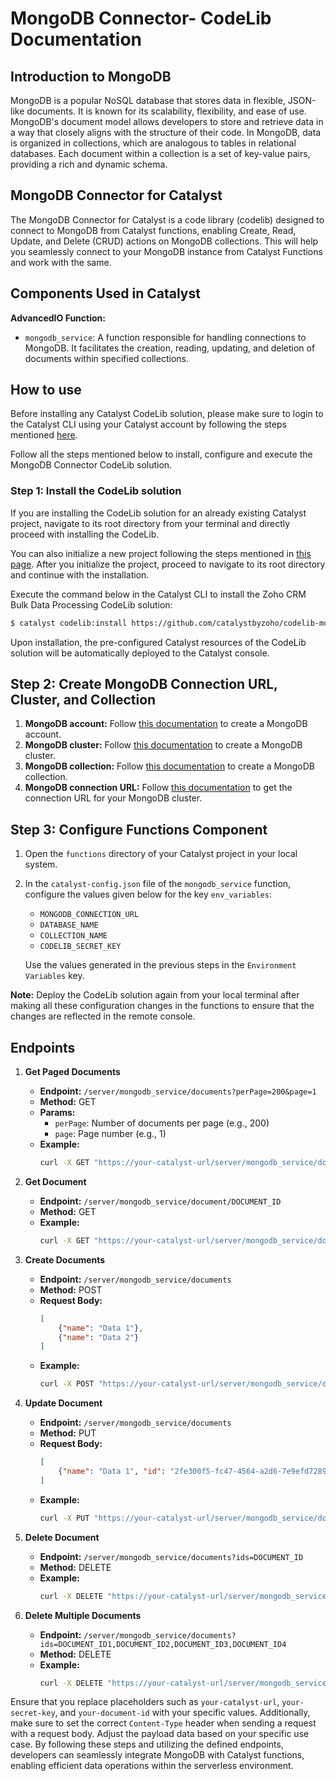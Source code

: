 # MongoDB Connector- CodeLib Documentation

## Introduction to MongoDB

MongoDB is a popular NoSQL database that stores data in flexible, JSON-like documents. It is known for its scalability, flexibility, and ease of use. MongoDB's document model allows developers to store and retrieve data in a way that closely aligns with the structure of their code. In MongoDB, data is organized in collections, which are analogous to tables in relational databases. Each document within a collection is a set of key-value pairs, providing a rich and dynamic schema.

## MongoDB Connector for Catalyst

The MongoDB Connector for Catalyst is a code library (codelib) designed to connect to MongoDB from Catalyst functions, enabling Create, Read, Update, and Delete (CRUD) actions on MongoDB collections. This will help you seamlessly connect to your MongoDB instance from Catalyst Functions and work with the same.

## Components Used in Catalyst

**AdvancedIO Function:**

- `mongodb_service`: A function responsible for handling connections to MongoDB. It facilitates the creation, reading, updating, and deletion of documents within specified collections.

## How to use

Before installing any Catalyst CodeLib solution, please make sure to login to the Catalyst CLI using your Catalyst account by following the steps mentioned [here](#).

Follow all the steps mentioned below to install, configure and execute the MongoDB Connector CodeLib solution.

### Step 1: Install the CodeLib solution

If you are installing the CodeLib solution for an already existing Catalyst project, navigate to its root directory from your terminal and directly proceed with installing the CodeLib.

You can also initialize a new project following the steps mentioned in [this page](#). After you initialize the project, proceed to navigate to its root directory and continue with the installation.

Execute the command below in the Catalyst CLI to install the Zoho CRM Bulk Data Processing CodeLib solution:

```bash
$ catalyst codelib:install https://github.com/catalystbyzoho/codelib-mongo-db-connector
```
Upon installation, the pre-configured Catalyst resources of the CodeLib solution will be automatically deployed to the Catalyst console.

## Step 2: Create MongoDB Connection URL, Cluster, and Collection

1. **MongoDB account:** Follow [this documentation](#) to create a MongoDB account.
2. **MongoDB cluster:** Follow [this documentation](#) to create a MongoDB cluster.
3. **MongoDB collection:** Follow [this documentation](#) to create a MongoDB collection.
4. **MongoDB connection URL:** Follow [this documentation](#) to get the connection URL for your MongoDB cluster.

## Step 3: Configure Functions Component

1. Open the `functions` directory of your Catalyst project in your local system.
2. In the `catalyst-config.json` file of the `mongodb_service` function, configure the values given below for the key `env_variables`:
    - `MONGODB_CONNECTION_URL`
    - `DATABASE_NAME`
    - `COLLECTION_NAME`
    - `CODELIB_SECRET_KEY`
   
   Use the values generated in the previous steps in the `Environment Variables` key.

**Note:** Deploy the CodeLib solution again from your local terminal after making all these configuration changes in the functions to ensure that the changes are reflected in the remote console.

## Endpoints

1. **Get Paged Documents**

   - **Endpoint:** `/server/mongodb_service/documents?perPage=200&page=1`
   - **Method:** GET
   - **Params:**
       - `perPage`: Number of documents per page (e.g., 200)
       - `page`: Page number (e.g., 1)
   - **Example:**
     ```bash
     curl -X GET "https://your-catalyst-url/server/mongodb_service/documents?perPage=200&page=1" -H "CODELIB_SECRET_KEY: your-secret-key"
     ```

2. **Get Document**

   - **Endpoint:** `/server/mongodb_service/document/DOCUMENT_ID`
   - **Method:** GET
   - **Example:**
     ```bash
     curl -X GET "https://your-catalyst-url/server/mongodb_service/document/your-document-id" -H "CODELIB_SECRET_KEY: your-secret-key"
     ```

3. **Create Documents**

   - **Endpoint:** `/server/mongodb_service/documents`
   - **Method:** POST
   - **Request Body:**
     ```json
     [
         {"name": "Data 1"},
         {"name": "Data 2"}
     ]
     ```
   - **Example:**
     ```bash
     curl -X POST "https://your-catalyst-url/server/mongodb_service/documents" -H "CODELIB_SECRET_KEY: your-secret-key" -H "Content-Type: application/json" -d '[{"name": "Data 1"}, {"name": "Data 2"}]'
     ```

4. **Update Document**

   - **Endpoint:** `/server/mongodb_service/documents`
   - **Method:** PUT
   - **Request Body:**
     ```json
     [
         {"name": "Data 1", "id": "2fe300f5-fc47-4564-a2d6-7e9efd7289e5"}
     ]
     ```
   - **Example:**
     ```bash
     curl -X PUT "https://your-catalyst-url/server/mongodb_service/documents" -H "CODELIB_SECRET_KEY: your-secret-key" -H "Content-Type: application/json" -d '[{"name": "Data 1", "id": "2fe300f5-fc47-4564-a2d6-7e9efd7289e5"}]'
     ```

5. **Delete Document**

   - **Endpoint:** `/server/mongodb_service/documents?ids=DOCUMENT_ID`
   - **Method:** DELETE
   - **Example:**
     ```bash
     curl -X DELETE "https://your-catalyst-url/server/mongodb_service/documents?ids=your-document-id" -H "CODELIB_SECRET_KEY: your-secret-key"
     ```

6. **Delete Multiple Documents**

   - **Endpoint:** `/server/mongodb_service/documents?ids=DOCUMENT_ID1,DOCUMENT_ID2,DOCUMENT_ID3,DOCUMENT_ID4`
   - **Method:** DELETE
   - **Example:**
     ```bash
     curl -X DELETE "https://your-catalyst-url/server/mongodb_service/documents?ids=your-document-id1,your-document-id2,your-document-id3,your-document-id4" -H "CODELIB_SECRET_KEY: your-secret-key"
     ```

Ensure that you replace placeholders such as `your-catalyst-url`, `your-secret-key`, and `your-document-id` with your specific values. Additionally, make sure to set the correct `Content-Type` header when sending a request with a request body. Adjust the payload data based on your specific use case. By following these steps and utilizing the defined endpoints, developers can seamlessly integrate MongoDB with Catalyst functions, enabling efficient data operations within the serverless environment.
